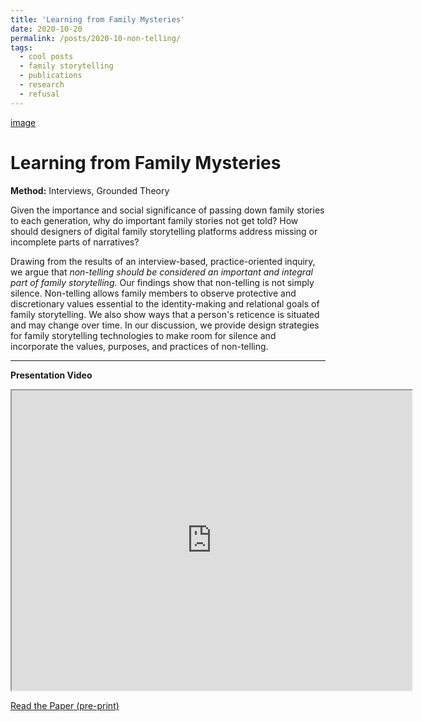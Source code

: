 ```yaml
---
title: 'Learning from Family Mysteries'
date: 2020-10-20
permalink: /posts/2020-10-non-telling/
tags:
  - cool posts
  - family storytelling
  - publications
  - research
  - refusal
---
```

[image](/images/storytellr_bernard_palomera_2018.jpg)

Learning from Family Mysteries
==============================

**Method:** Interviews, Grounded Theory

Given the importance and social significance of passing down family stories to each generation, why do important family stories not get told? How should designers of digital family storytelling platforms address missing or incomplete parts of narratives?

Drawing from the results of an interview-based, practice-oriented inquiry, we argue that *non-telling should be considered an important and integral part of family storytelling.* Our findings show that non-telling is not simply silence. Non-telling allows family members to observe protective and discretionary values essential to the identity-making and relational goals of family storytelling. We also show ways that a person's reticence is situated and may change over time. In our discussion, we provide design strategies for family storytelling technologies to make room for silence and incorporate the values, purposes, and practices of non-telling.

---------------------

**Presentation Video**
<iframe src="https://drive.google.com/file/d/1HJRMw0ueYq5GP0BUJ7aUUHAHYBFahJV-/preview" width="640" height="480"><p>Intro video</p></iframe>

[Read the Paper (pre-print)](_files/jjones_CSCW20_Family_Mysteries_preprint.pdf)
